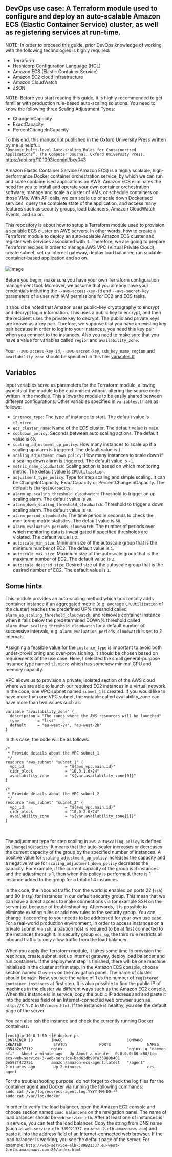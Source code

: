 ## DevOps use case: A Terraform module used to configure and deploy an auto-scalable Amazon ECS (Elastic Container Service) cluster, as well as registering services at run-time.

NOTE: In order to proceed this guide, prior DevOps knowledge of working with the following technologies is highly required:

* Terraform
* Hashicorp Configuration Language (HCL)
* Amazon ECS (Elastic Container Service)
* Amazon EC2 cloud infrastructure
* Amazon CloudWatch
* JSON

NOTE: Before you start reading this guide, it is highly recommended to get familiar with production rule-based auto-scaling solutions. You need to know the following three Scaling Adjustment Types:
* ChangeInCapacity
* ExactCapacity
* PercentChangeInCapacity

To this end, this manuscript published in the Oxford University Press written by me is helpful:<br>
`“Dynamic Multi-level Auto-scaling Rules for Containerized Applications”, The Computer Journal, Oxford University Press.`<br>
https://doi.org/10.1093/comjnl/bxy043
<br><br>
Amazon Elastic Container Service (Amazon ECS) is a highly scalable, high-performance Docker container orchestration service, by which we can run and scale containerised applications on AWS. 
Amazon ECS eliminates the need for you to install and operate your own container orchestration software, manage and scale a cluster of VMs, or schedule containers on those VMs.
With API calls, we can scale up or scale down Dockerised services, query the complete state of the application, and access many features such as security groups, load balancers, Amazon CloudWatch Events, and so on.
<br><br>
This repository is about how to setup a Terraform module used to provision a scalable ECS cluster on AWS servers. 
In other words, how to create a Terraform module to deploy an auto-scalable Amazon ECS cluster and register web services associated with it.
Therefore, we are going to prepare Terraform recipes in order to manage AWS VPC (Virtual Private Cloud), create subnet, set up Internet gateway, deploy load balancer, run scalable container-based application and so on.
<br><br>
![Image](https://github.com/salmant/DevOps-Terraform-ECS-Scalable-Cluster/blob/master/general-view.png)
<br><br>
Before you begin, make sure you have your own Terraform configuration management tool. 
Moreover, we assume that you already have your credentials including the `--aws-access-key-id` and `--aws-secret-key` parameters of a user with IAM permissions for EC2 and ECS tasks.
<br><br>
It should be noted that Amazon uses public–key cryptography to encrypt and decrypt login information. This uses a public key to encrypt, and then the recipient uses the private key to decrypt. The public and private keys are known as a key pair.
Threfore, we suppose that you have an existing key pair because in order to log into your instances, you need this key pair when you connect to the instances.
Also you need to make sure that you have a value for variables called `region` and `availability_zone`.
<br><br>
Your `--aws-access-key-id`, `--aws-secret-key`, `ssh_key_name`, `region` and `availability_zone` should be specified in this file: [variables.tf](https://github.com/salmant/DevOps-Terraform-ECS-Scalable-Cluster/blob/master/variables.tf) <br>

## Variables
Input variables serve as parameters for the Terraform module, allowing aspects of the module to be customised without altering the source code written in the module. This allows the module to be easily shared between different configurations.
Other variables specified in `variables.tf` are as follows:

* `instance_type`: The type of instance to start. The default value is `t2.micro`.
* `ecs_cluster_name`: Name of the ECS cluster. The default value is `main`.
* `cooldown_policy`: Seconds between auto scaling actions. The default value is `60`.
* `scaling_adjustment_up_policy`: How many instances to scale up if a scaling up alarm is triggered. The default value is `1`.
* `scaling_adjustment_down_policy`: How many instances to scale down if a scaling down alarm is triggered. The default value is `-1`.
* `metric_name_cloudwatch`: Scaling action is based on which monitoring metric. The default value is `CPUUtilization`.
* `adjustment_type_policy`: Type for step scaling and simple scaling. It can be ChangeInCapacity, ExactCapacity or PercentChangeInCapacity. The default is `ChangeInCapacity`.
* `alarm_up_scaling_threshold_cloudwatch`: Threshold to trigger an up scaling alarm. The default value is `80`.
* `alarm_down_scaling_threshold_cloudwatch`: Threshold to trigger a down scaling alarm. The default value is `40`.
* `alarm_period_cloudwatch`: The time period in seconds to check the monitoring metric statistics. The default value is `60`.
* `alarm_evaluation_periods_cloudwatch`: The number of periods over which monitoring data is investigated if specified thresholds are violated. The default value is `2`.
* `autoscale_min_size`: Minimum size of the autoscale group that is the minimum number of EC2. The default value is `1`.
* `autoscale_max_size`: Maximum size of the autoscale group that is the maximum number of EC2. The default value is `2`.
* `autoscale_desired_size`: Desired size of the autoscale group that is the desired number of EC2. The default value is `1`.

## Some hints
This module provides an auto-scaling method which horizontally adds container instance if an aggregated metric (e.g. average `CPUUtilization` of the cluster) reaches the predefined UP% threshold called `alarm_up_scaling_threshold_cloudwatch`, and removes container instance when it falls below the predetermined DOWN% threshold called `alarm_down_scaling_threshold_cloudwatch` for a default number of successive intervals, e.g. `alarm_evaluation_periods_cloudwatch` is set to 2 intervals. 
<br><br>
Assigning a feasible value for the `instance_type` is important to avoid both under-provisioning and over-provisioning. It should be chosen based on requirements of the use case. 
Here, I selected the small general-purpose instance type named `t2.micro` which has somehow minimal CPU and memory capacity.
<br><br>
VPC allows us to provision a private, isolated section of the AWS cloud where we are able to launch our required EC2 instances in a virtual network. 
In the code, one VPC subnet named `subnet_1` is created. 
If you would like to have more than one VPC subnet, the variable called availability_zone can have more than two values such as: 

```
variable "availability_zone" {
  description = "The zones where the AWS resources will be launched"
  type        = "list"
  default     = "eu-west-2a", "eu-west-2b"
}
```

In this case, the code will be as follows:

```
/*
 * Provide details about the VPC subnet_1
 */
resource "aws_subnet" "subnet_1" {
  vpc_id                  = "${aws_vpc.main.id}"
  cidr_block              = "10.0.1.0/24"
  availability_zone       = "${var.availability_zone[0]}"
}

/*
 * Provide details about the VPC subnet_2
 */
resource "aws_subnet" "subnet_2" {
  vpc_id                  = "${aws_vpc.main.id}"
  cidr_block              = "10.0.2.0/24"
  availability_zone       = "${var.availability_zone[1]}"
}
```
<br><br>
The adjustment type for step scaling in `aws_autoscaling_policy` is defined as `ChangeInCapacity`. 
It means that the auto-scaler increases or decreases the current capacity of the group by the specified number of instances. 
A positive value for `scaling_adjustment_up_policy` increases the capacity and a negative value for `scaling_adjustment_down_policy` decreases the capacity. 
For example, if the current capacity of the group is 3 instances and the adjustment is 1, then when this policy is performed, there is 1 instance added to the group for a total of 4 instances.
<br><br>
In the code, the inbound traffic from the world is enabled on ports 22 (`ssh`) and 80 (`http`) for instances in our default security group. 
This mean that we can have a direct access to make connections via for example SSH on the server just because of troubleshooting. Afterwards, it is possible to eliminate existing rules or add new rules to the security group. 
You can change it according to your needs to be addressed for your own use case.
For a real-world production environment, in order to access instances on a private subnet via `ssh`, a bastion host is required to be at first connected to the instances through it. 
In security group `ecs_sg`, the third rule restricts all inbound traffic to only allow traffic from the load balancer.
<br><br>
When you apply the Terraform module, it takes some time to provision the resoirces, create subnet, set up Internet gateway, deploy load balancer and run containers. 
If the deployment step is finished, there will be one machine initialised in the cluster at first step. 
In the Amazon ECS console, choose section named `Clusters` on the navigation panel. The name of cluster should be `main`. 
Now, you see the value of 1 as the number of `registered container instances` at first step. 
It is also possible to find the public IP of machines in the cluster via different ways such as the Amazon EC2 console. 
When this instance is in service, copy the public IP address and and paste it into the address field of an Internet-connected web browser such as `http://X.Y.Z.W:80/index.html`. If the instance is healthy, you see the default page of the server.


You can also ssh the instance and check the currently running Docker containers.

```
[root@ip-10-0-1-50 ~]# docker ps
CONTAINER ID        IMAGE                            COMMAND                  CREATED              STATUS              PORTS                NAMES
d354b2e371f2        nginx                            "nginx -g 'daemon of…"   About a minute ago   Up About a minute   0.0.0.0:80->80/tcp   ecs-web-service-3-web-service-bad62db99fa35889b401
0e597f472751        amazon/amazon-ecs-agent:latest   "/agent"                 2 minutes ago        Up 2 minutes                             ecs-agent
```

For the troubleshooting purpose, do not forget to check the log files for the container agent and Docker via running the following commands:<br>
`sudo cat /var/log/ecs/ecs-agent.log.YYYY-MM-DD-**`<br>
`sudo cat /var/log/docker`
<br><br>
In order to verify the load balancer, open the Amazon EC2 console and choose section named `Load Balancers` on the navigation panel. The name of load balancer should be `web-service-elb`.
After at least one of instances is in service, you can test the load balancer. Copy the string from DNS name (such as `web-service-elb-389921337.eu-west-2.elb.amazonaws.com`) and paste it into the address field of an Internet-connected web browser. 
If the load balancer is working, you see the default page of the server. For example: `http://web-service-elb-389921337.eu-west-2.elb.amazonaws.com:80/index.html`
<br>

